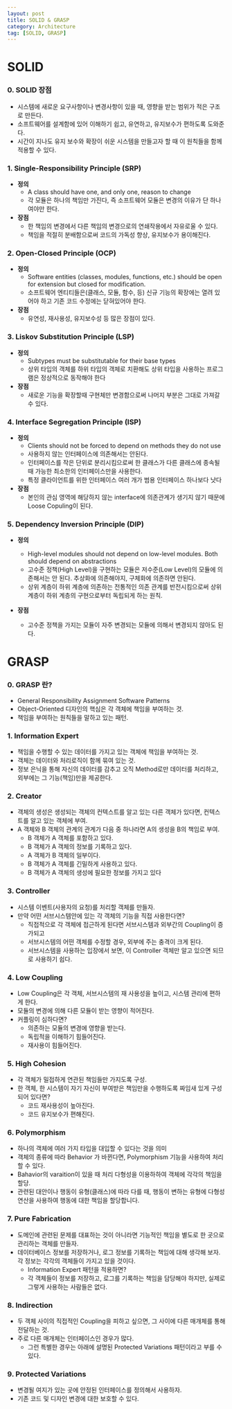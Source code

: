 ```yaml
---
layout: post
title: SOLID & GRASP
category: Architecture
tag: [SOLID, GRASP]
---
```


# SOLID
### 0. SOLID 장점
  - 시스템에 새로운 요구사항이나 변경사항이 있을 때, 영향을 받는 범위가 적은 구조로 만든다.
  - 소프트웨어를 설계함에 있어 이해하기 쉽고, 유연하고, 유지보수가 편하도록 도와준다.
  - 시간이 지나도 유지 보수와 확장이 쉬운 시스템을 만들고자 할 때 이 원칙들을 함께 적용할 수 있다.

### 1. Single-Responsibility Principle (SRP)
  - **정의**
    - A class should have one, and only one, reason to change
    - 각 모듈은 하나의 책임만 가진다, 즉 소프트웨어 모듈은 변경의 이유가 단 하나여야만 한다.
  - **장점**
    - 한 책임의 변경에서 다른 책임의 변경으로의 연쇄작용에서 자유로울 수 있다.
    -  책임을 적절히 분배함으로써 코드의 가독성 향상, 유지보수가 용이해진다.

### 2. Open-Closed Principle (OCP)
  - **정의**
    - Software entities (classes, modules, functions, etc.) should be open for extension 
      but closed for modification.
    - 소프트웨어 엔티티들은(클래스, 모듈, 함수, 등) 신규 기능의 확장에는 열려 있어야 하고 기존 코드 수정에는 닫혀있어야 한다.
  - **장점**
    - 유연성, 재사용성, 유지보수성 등 많은 장점이 있다.

### 3. Liskov Substitution Principle (LSP)
  - **정의**
    - Subtypes must be substitutable for their base types
    - 상위 타입의 객체를 하위 타입의 객체로 치환해도 상위 타입을 사용하는 프로그램은 정상적으로 동작해야 한다
  - **장점**
    - 새로운 기능을 확장할때 구현체만 변경함으로써 나머지 부분은 그대로 가져갈 수 있다.

### 4. Interface Segregation Principle (ISP)
  - **정의**  
    - Clients should not be forced to depend on methods they do not use
    - 사용하지 않는 인터페이스에 의존해서는 안된다.
    - 인터페이스를 작은 단위로 분리시킴으로써 한 클래스가 다른 클래스에 종속될 때 가능한 최소한의 인터페이스만을 사용한다.
    - 특정 클라이언트를 위한 인터페이스 여러 개가 범용 인터페이스 하나보다 낫다
  - **장점**
    - 본인의 관심 영역에 해당하지 않는 interface에 의존관계가 생기지 않기 때문에 Loose Copuling이 된다.

### 5. Dependency Inversion Principle (DIP)
  - **정의** 
    - High-level modules should not depend on low-level modules. Both should depend on abstractions
    - 고수준 정책(High Level)을 구현하는 모듈은 저수준(Low Level)의 모듈에 의존해서는 안 된다. 추상화에 의존해야지, 구체화에 의존하면 안된다.
    - 상위 계층이 하위 계층에 의존하는 전통적인 의존 관계를 반전시킴으로써 상위 계층이 하위 계층의 구현으로부터 독립되게 하는 원칙.
    
  - **장점**
    - 고수준 정책을 가지는 모듈이 자주 변경되는 모듈에 의해서 변경되지 않아도 된다.


# GRASP
### 0. GRASP 란?
  - General Responsibility Assignment Software Patterns
  - Object-Oriented 디자인의 핵심은 각 객체에 책임을 부여하는 것.
  - 책임을 부여하는 원칙들을 말하고 있는 패턴.

### 1. Information Expert
  - 책임을 수행할 수 있는 데이터를 가지고 있는 객체에 책임을 부여하는 것.
  - 객체는 데이터와 처리로직이 함께 묶여 있는 것.
  - 정보 은닉을 통해 자신의 데이터를 감추고 오직 Method로만 데이터를 처리하고, 외부에는 그 기능(책임)만을 제공한다.

### 2. Creator
  - 객체의 생성은 생성되는 객체의 컨텍스트를 알고 있는 다른 객체가 있다면, 컨텍스트를 알고 있는 객체에 부여.
  - A 객체와 B 객체의 관계의 관계가 다음 중 하나라면 A의 생성을 B의 책임로 부여.
    - B 객체가 A 객체를 포함하고 있다.
    - B 객체가 A 객체의 정보를 기록하고 있다.
    - A 객체가 B 객체의 일부이다.
    - B 객체가 A 객체를 긴밀하게 사용하고 있다.
    - B 객체가 A 객체의 생성에 필요한 정보를 가지고 있다

### 3. Controller
  - 시스템 이벤트(사용자의 요청)를 처리할 객체를 만들자.
  - 만약 어떤 서브시스템안에 있는 각 객체의 기능을 직접 사용한다면?
    - 직접적으로 각 객체에 접근하게 된다면 서브시스템과 외부간의 Coupling이 증가되고
    - 서브시스템의 어떤 객체를 수정할 경우, 외부에 주는 충격이 크게 된다.
    - 서브시스템을 사용하는 입장에서 보면, 이 Controller 객체만 알고 있으면 되므로 사용하기 쉽다.

### 4. Low Coupling
  - Low Coupling은 각 객체, 서브시스템의 재 사용성을 높이고, 시스템 관리에 편하게 한다.
  - 모듈의 변경에 의해 다른 모듈이 받는 영향이 적어진다.
  - 커플링이 심하다면?
    - 의존하는 모듈의 변경에 영향을 받는다.
    - 독립적을 이해하기 힘들어진다.
    - 재사용이 힘들어진다.

### 5. High Cohesion
  - 각 객체가 밀접하게 연관된 책임들만 가지도록 구성.
  - 한 객체, 한 시스템이 자기 자신이 부여받은 책임만을 수행하도록 짜임새 있게 구성되어 있다면?
    - 코드 재사용성이 높아진다.
    - 코드 유지보수가 편해진다.

### 6. Polymorphism
  - 하나의 객체에 여러 가지 타입을 대입할 수 있다는 것을 의미
  - 객체의 종류에 따라 Behavior 가 바뀐다면, Polymorphism 기능을 사용하여 처리할 수 있다.
  - Bahavior의 varaition이 있을 때 처리 다형성을 이용하하여 객체에 각각의 책임을 할당.
  - 관련된 대안이나 행동이 유형(클래스)에 따라 다를 때, 
    행동이 변하는 유형에 다형성 연산을 사용하여 행동에 대한 책임을 할당합니다.

### 7. Pure Fabrication
  - 도메인에 관련된 문제를 대표하는 것이 아니라면 기능적인 책임을 별도로 한 곳으로 관리하는 객체를 만들자.
  - 데이터베이스 정보를 저장하거나, 로그 정보를 기록하는 책임에 대해 생각해 보자. 각 정보는 각각의 객체들이 가지고 있을 것이다.
    - Information Expert 패턴을 적용하면?
    - 각 객체들이 정보를 저장하고, 로그를 기록하는 책임을 담당해야 하지만, 실제로 그렇게 사용하는 사람들은 없다.

### 8. Indirection
  - 두 객체 사이의 직접적인 Coupling을 피하고 싶으면, 그 사이에 다른 매개체를 통해 전달하는 것.
  - 주로 다른 매개체는 인터페이스인 경우가 많다.
    - 그런 특별한 경우는 아래에 설명된 Protected Variations 패턴이라고 부를 수 있다.

### 9. Protected Variations
  - 변경될 여지가 있는 곳에 안정된 인터페이스를 정의해서 사용하자.
  - 기존 코드 및 디자인 변경에 대한 보호할 수 있다.
